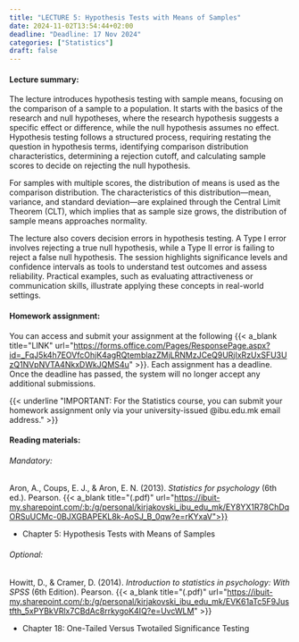 ```yaml
---
title: "LECTURE 5: Hypothesis Tests with Means of Samples"
date: 2024-11-02T13:54:44+02:00
deadline: "Deadline: 17 Nov 2024"
categories: ["Statistics"]
draft: false
---
```


#### Lecture summary:

The lecture introduces hypothesis testing with sample means, focusing on the comparison of a sample to a population. It starts with the basics of the research and null hypotheses, where the research hypothesis suggests a specific effect or difference, while the null hypothesis assumes no effect. Hypothesis testing follows a structured process, requiring restating the question in hypothesis terms, identifying comparison distribution characteristics, determining a rejection cutoff, and calculating sample scores to decide on rejecting the null hypothesis.

For samples with multiple scores, the distribution of means is used as the comparison distribution. The characteristics of this distribution—mean, variance, and standard deviation—are explained through the Central Limit Theorem (CLT), which implies that as sample size grows, the distribution of sample means approaches normality.

The lecture also covers decision errors in hypothesis testing. A Type I error involves rejecting a true null hypothesis, while a Type II error is failing to reject a false null hypothesis. The session highlights significance levels and confidence intervals as tools to understand test outcomes and assess reliability. Practical examples, such as evaluating attractiveness or communication skills, illustrate applying these concepts in real-world settings.

#### Homework assignment:

You can access and submit your assignment at the following {{< a_blank title="LINK" url="https://forms.office.com/Pages/ResponsePage.aspx?id=_FqJ5k4h7EOVfcOhjK4agRQtemblazZMjLRNMzJCeQ9URjIxRzUxSFU3UzQ1NVpNVTA4NkxDWkJQMS4u" >}}. Each assignment has a deadline. Once the deadline has passed, the system will no longer accept any additional submissions.

{{< underline "IMPORTANT: For the Statistics course, you can submit your homework assignment only via your university-issued @ibu.edu.mk email address." >}}

#### Reading materials:

###### Mandatory: 

Aron, A., Coups, E. J., & Aron, E. N. (2013). *Statistics for psychology* (6th ed.). Pearson. {{< a_blank title="(.pdf)" url="https://ibuit-my.sharepoint.com/:b:/g/personal/kirjakovski_ibu_edu_mk/EY8YX1R78ChDqORSuUCMc-0BJXGBAPEKL8k-AoSJ_B_0qw?e=rKYxaV">}}

* Chapter 5: Hypothesis Tests with Means of Samples

###### Optional:

Howitt, D., & Cramer, D. (2014). *Introduction to statistics in psychology: With SPSS* (6th Edition). Pearson. {{< a_blank title="(.pdf)" url="https://ibuit-my.sharepoint.com/:b:/g/personal/kirjakovski_ibu_edu_mk/EVK61aTc5F9Justfth_5xPYBkVRlx7CBdAc8rrkygoK4IQ?e=UvcWLM" >}}

* Chapter 18: One-Tailed Versus Twotailed Significance Testing
